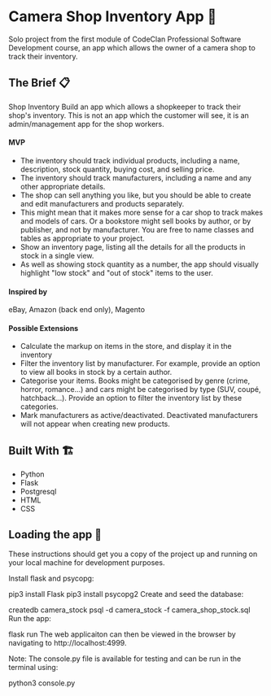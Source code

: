 # Camera Shop Inventory App :camera_flash:
Solo project from the first module of CodeClan Professional Software Development course, an app which allows the owner of a camera shop to track their inventory.

## The Brief :clipboard:
Shop Inventory
Build an app which allows a shopkeeper to track their shop's inventory. This is not an app which the customer will see, it is an admin/management app for the shop workers.

#### MVP
* The inventory should track individual products, including a name, description, stock quantity, buying cost, and selling price.
* The inventory should track manufacturers, including a name and any other appropriate details.
* The shop can sell anything you like, but you should be able to create and edit manufacturers and products separately.
* This might mean that it makes more sense for a car shop to track makes and models of cars. Or a bookstore might sell books by author, or by publisher, and not by manufacturer. You are free to name classes and tables as appropriate to your project.
* Show an inventory page, listing all the details for all the products in stock in a single view.
* As well as showing stock quantity as a number, the app should visually highlight "low stock" and "out of stock" items to the user.

#### Inspired by
eBay, Amazon (back end only), Magento

#### Possible Extensions
* Calculate the markup on items in the store, and display it in the inventory
* Filter the inventory list by manufacturer. For example, provide an option to view all books in stock by a certain author.
* Categorise your items. Books might be categorised by genre (crime, horror, romance...) and cars might be categorised by type (SUV, coupé, hatchback...). Provide an option to filter the inventory list by these categories.
* Mark manufacturers as active/deactivated. Deactivated manufacturers will not appear when creating new products.

## Built With :building_construction:	
* Python
* Flask
* Postgresql
* HTML
* CSS

## Loading the app :dizzy:		
These instructions should get you a copy of the project up and running on your local machine for development purposes.

Install flask and psycopg:

pip3 install Flask
pip3 install psycopg2
Create and seed the database:

createdb camera_stock
psql -d camera_stock -f camera_shop_stock.sql
Run the app:

flask run
The web applicaiton can then be viewed in the browser by navigating to http://localhost:4999.

Note: The console.py file is available for testing and can be run in the terminal using:

python3 console.py
